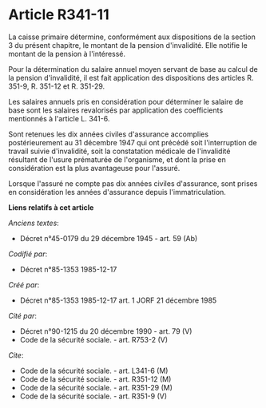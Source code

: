 # Article R341-11

La caisse primaire détermine, conformément aux dispositions de la section 3 du présent chapitre, le montant de la pension
d'invalidité. Elle notifie le montant de la pension à l'intéressé. 

Pour la détermination du salaire annuel moyen servant de base au calcul de la pension d'invalidité, il est fait application
des dispositions des articles R. 351-9, R. 351-12 et R. 351-29. 

Les salaires annuels pris en considération pour déterminer le salaire de base sont les salaires revalorisés par application
des coefficients mentionnés à l'article L. 341-6. 

Sont retenues les dix années civiles d'assurance accomplies postérieurement au 31 décembre 1947 qui ont précédé soit
l'interruption de travail suivie d'invalidité, soit la constatation médicale de l'invalidité résultant de l'usure prématurée
de l'organisme, et dont la prise en considération est la plus avantageuse pour l'assuré. 

Lorsque l'assuré ne compte pas dix années civiles d'assurance, sont prises en considération les années d'assurance depuis
l'immatriculation.

**Liens relatifs à cet article**

_Anciens textes_:

  - Décret n°45-0179 du 29 décembre 1945 - art. 59 (Ab)

_Codifié par_:

  - Décret n°85-1353 1985-12-17

_Créé par_:

  - Décret n°85-1353 1985-12-17 art. 1 JORF 21 décembre 1985

_Cité par_:

  - Décret n°90-1215 du 20 décembre 1990 - art. 79 (V)
  - Code de la sécurité sociale. - art. R753-2 (V)

_Cite_:

  - Code de la sécurité sociale. - art. L341-6 (M)
  - Code de la sécurité sociale. - art. R351-12 (M)
  - Code de la sécurité sociale. - art. R351-29 (M)
  - Code de la sécurité sociale. - art. R351-9 (V)
